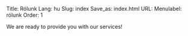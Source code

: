 Title: Rólunk
Lang: hu
Slug: index
Save_as: index.html
URL:
Menulabel: rólunk
Order: 1

We are ready to provide you with our services!
